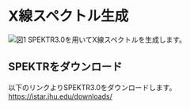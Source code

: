 # X線スペクトル生成
![図1](https://user-images.githubusercontent.com/73208280/101884257-bece4d80-3bdb-11eb-9b1a-b8638c27d6c6.png)
SPEKTR3.0を用いてX線スペクトルを生成します。

## SPEKTRをダウンロード
以下のリンクよりSPEKTR3.0をダウンロードします。
https://istar.jhu.edu/downloads/


